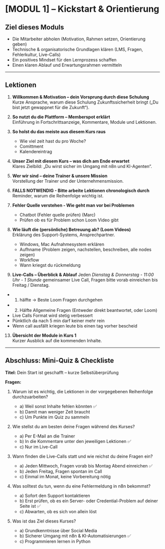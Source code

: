 # [MODUL 1] – Kickstart & Orientierung

## Ziel dieses Moduls
- Die Mitarbeiter abholen (Motivation, Rahmen setzen, Orientierung geben)  
- Technische & organisatorische Grundlagen klären (LMS, Fragen, Fehlerkultur, Live-Calls)  
- Ein positives Mindset für den Lernprozess schaffen  
- Einen klaren Ablauf und Erwartungsrahmen vermitteln  

---

## Lektionen

1. **Willkommen & Motivation – dein Vorsprung durch diese Schulung**  
   Kurze Ansprache, warum diese Schulung Zukunftssicherheit bringt („Du bist jetzt gewappnet für die Zukunft“).

2. **So nutzt du die Plattform – Memberspot erklärt**  
   Einführung in Fortschrittsanzeige, Kommentare, Module und Lektionen.

3. **So holst du das meiste aus diesem Kurs raus**
      - Wie viel zeit hast du pro Woche?
      - Comittment
      - Kalendereintrag

4. **Unser Ziel mit diesem Kurs – was dich am Ende erwartet**  
   Klares Zielbild: „Du wirst sicher im Umgang mit n8n und KI-Agenten“.

5. **Wer wir sind – deine Trainer & unsere Mission**  
   Vorstellung der Trainer und der Unternehmensmission.

7. **FALLS NOTWENDIG - Bitte arbeite Lektionen chronologisch durch**  
   Reminder, warum die Reihenfolge wichtig ist.

8. **Fehler Quelle verstehen - Wie geht man vor bei Problemen**
   - Chatbot (Fehler quelle prüfen) (Marc)
   - Prüfen ob es für Problem schon Loom Video gibt
  
9. **Wie läuft die (persönliche) Betreuung ab? (Loom Videos)**  
   Erklärung des Support-Systems, Ansprechpartner.
   - Windows, Mac Aufnahmesystem erklären
   - Aufhname (Problem zeigen, nachstellen, beschreiben, alle nodes zeigen)
   - Workflow
   - Wann kriegst du rückmeldung

11. **Live-Calls – Überblick & Ablauf**
   Jeden _Dienstag & Donnerstag - 11:00 Uhr - 1 Stunde_  gemeinsamer Live Call, Fragen bitte vorab einreichen bis Freitag / Dienstag.
   - 1. hälfte -> Beste Loom Fragen durchgehen
   - 2. Hälfte Allgemeine Fragen (Entweder direkt beantwortet, oder Loom) 
   - Live Calls Format wird stetig verbessert
   - Pünktlich da nach 5 min darf keiner mehr rein
   - Wenn call ausfällt kriegen leute bis einen tag vorher bescheid

13. **Übersicht der Module in Kurs 1**  
    Kurzer Ausblick auf die kommenden Inhalte.

---

## Abschluss: Mini-Quiz & Checkliste

**Titel:** Dein Start ist geschafft – kurze Selbstüberprüfung

**Fragen:**

1. Warum ist es wichtig, die Lektionen in der vorgegebenen Reihenfolge durchzuarbeiten?  
   - a) Weil sonst Inhalte fehlen könnten ✅  
   - b) Damit man weniger Zeit braucht  
   - c) Um Punkte im Quiz zu sammeln  

2. Wie stellst du am besten deine Fragen während des Kurses?  
   - a) Per E-Mail an die Trainer  
   - b) In die Kommentare unter den jeweiligen Lektionen ✅  
   - c) Nur im Live-Call  

3. Wann finden die Live-Calls statt und wie reichst du deine Fragen ein?  
   - a) Jeden Mittwoch, Fragen vorab bis Montag Abend einreichen ✅  
   - b) Jeden Freitag, Fragen spontan im Call  
   - c) Einmal im Monat, keine Vorbereitung nötig  

4. Was solltest du tun, wenn du eine Fehlermeldung in n8n bekommst?  
   - a) Sofort den Support kontaktieren  
   - b) Erst prüfen, ob es ein Server- oder Credential-Problem auf deiner Seite ist ✅  
   - c) Abwarten, ob es sich von allein löst  

5. Was ist das Ziel dieses Kurses?  
   - a) Grundkenntnisse über Social Media  
   - b) Sicherer Umgang mit n8n & KI-Automatisierungen ✅  
   - c) Programmieren lernen in Python  
